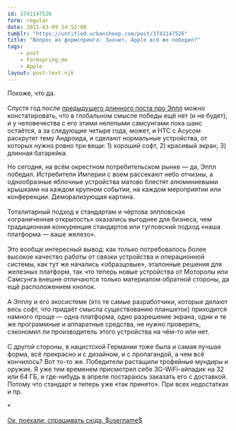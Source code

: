 ```yaml
---
id: 3741147526
form: regular
date: 2011-03-09 14:52:00
tumblr: "https://untitled.urbansheep.com/post/3741147526"
title: "Вопрос из формспринга: Значит, Apple всё же победил?"
tags:
    - post
    - formspring.me
    - Apple
layout: post-text.njk
---
```


<p class="formspringmeAnswer">Похоже, что да.<br/><br/>
Спустя год после <a href="http://untitled.urbansheep.ru/post/416040048">предыдущего длинного поста про Эппл</a> можно констатировать, что в глобальном смысле победы ещё нет (и не будет), и у человечества с его этими нелепыми самсунгами пока шанс остаётся, а за следующие четыре года, может, и HTC с Асусом раскрутят тему Андроида, и сделают нормальные устройства, от которых нужно ровно три вещи: 1) хороший софт, 2) красивый экран, 3) длинная батарейка.</p>

<p>Но сегодня, на всём окрестном потребительском рынке — да, Эппл победил. Истребители Империи с воем рассекают небо отчизны, а однообразные яблочные устройства матово блестят алюминиевыми крышками на каждом крупном событии, на каждом мероприятии или конференции. Деморализующая картина.<br/><br/>
Тоталитарный подход к стандартам и чёртова эппловская «ограниченная открытость» оказались выгоднее для бизнеса, чем традиционная конкуренция стандартов или гугловский подход «наша платформа — ваше железо».<br/><br/>
Это вообще интересный вывод: как только потребовалось более высокое качество работы от связки устройства и операционной системы, как тут же начались «образцовые», эталонные решения для железных платформ, так что теперь новые устройства от Моторолы или Самсунга внешне отличаются только материалом обратной стороны, да ещё расположением кнопок.<br/><br/>
А Эпплу и его экосистеме (это те самые разработчики, которые делают весь софт, что придаёт смысла существованию планшеток) приходится намного проще — одна платформа, одно разрешение экрана, одни и те же программные и аппаратные средства, не нужно проверять, сэкономил ли производитель этого устройства на чём-то или нет.<br/><br/>
С другой стороны, в нацистской Германии тоже была и самая лучшая форма, всё прекрасно и с дизайном, и с пропагандой, а чем всё кончилось? Вот то-то же. Победители растащили трофейные мундиры и оружие. Я уже тем временем присмотрел себе 3G-WiFi-айпадик на 32 или 64 ГБ, и где-нибудь в апреле постараюсь заказать его с доставкой. Потому что стандарт и теперь уже «так принято». При всех недостатках и пр.<br/><br/>
*</p>

<p class="formspringmeFooter">
    <a href="http://www.formspring.me/urbansheep?utm_medium=social&amp;utm_source=tumblr&amp;utm_campaign=shareanswer">Ок, поехали: спрашивать сюда, $username$</a>
</p>

